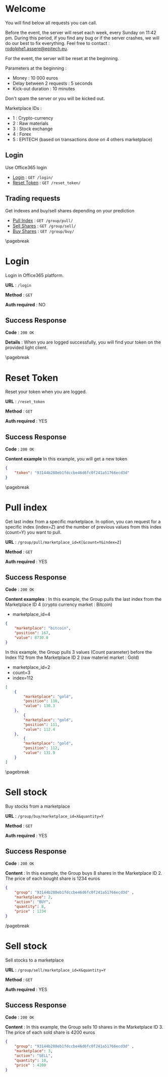 # Welcome

You will find below all requests you can call.

Before the event, the server will reset each week, every Sunday on 11:42 pm.
During this period, if you find any bug or if the server crashes, we will do our best to fix everything. Feel free to contact : rodolphe1.assere@epitech.eu.

For the event, the server will be reset at the beginning.

Parameters at the beginning :
* Money : 10 000 euros
* Delay between 2 requests : 5 seconds
* Kick-out duration : 10 minutes

Don't spam the server or you will be kicked out.

Marketplace IDs :
* 1 : Crypto-currency
* 2 : Raw materials
* 3 : Stock exchange
* 4 : Forex
* 5 : EPITECH (based on transactions done on 4 others marketplace)

## Login

Use Office365 login

* [Login](login.md) : `GET /login/`
* [Reset Token](reset_token.md) : `GET /reset_token/`

## Trading requests

Get indexes and buy/sell shares depending on your prediction

* [Pull Index](group/pull.md) : `GET /group/pull/`
* [Sell Shares](group/sell.md) : `GET /group/sell/`
* [Buy Shares](group/buy.md) : `GET /group/buy/`

\pagebreak

# Login

Login in Office365 platform.

**URL** : `/login`

**Method** : `GET`

**Auth required** : NO

## Success Response

**Code** : `200 OK`

**Details** : When you are logged successfully, you will find your token on the provided light client.

\pagebreak

# Reset Token

Reset your token when you are logged.

**URL** : `/reset_token`

**Method** : `GET`

**Auth required** : YES

## Success Response

**Code** : `200 OK`

**Content example** In this example, you will get a new token

```json
{
    "token": "93144b288eb1fdccbe46d6fc0f241a51766ecd3d"
}
```

\pagebreak

# Pull index

Get last index from a specific marketplace.
In option, you can request for a specific index (index=Z) and the number of previous values from this index (count=Y) you want to pull.

**URL** : `/group/pull/marketplace_id=X[&count=Y&index=Z]`

**Method** : `GET`

**Auth required** : YES

## Success Response

**Code** : `200 OK`

**Content examples** : In this example, the Group pulls the last index from the Marketplace ID 4 (crypto currency market : Bitcoin)
* marketplace_id=4

```json
{
	"marketplace": "bitcoin",
	"position": 167,
	"value": 8730.0
}
```

In this example, the Group pulls 3 values (Count parameter) before the Index 112 from the Marketplace ID 2 (raw materiel market : Gold)
* marketplace_id=2
* count=3
* index=112

```json
[
	{
		"marketplace": "gold",
		"position": 110,
		"value": 130.3
	},
		{
		"marketplace": "gold",
		"position": 111,
		"value": 112.4
	},
		{
		"marketplace": "gold",
		"position": 112,
		"value": 131.9
	}
]
```

\pagebreak

# Sell stock

Buy stocks from a marketplace

**URL** : `/group/buy/marketplace_id=X&quantity=Y`

**Method** : `GET`

**Auth required** : YES

## Success Response

**Code** : `200 OK`

**Content** : In this example, the Group buys 8 shares in the Marketplace ID 2. The price of each bought share is 1234 euros

```json
{
	"group": "93144b288eb1fdccbe46d6fc0f241a51766ecd3d" ,
	"marketplace": 2,
	"action": "BUY",
	"quantity": 8,
	"price" : 1234
}
```

/pagebreak

# Sell stock

Sell stocks to a marketplace

**URL** : `/group/sell/marketplace_id=X&quantity=Y`

**Method** : `GET`

**Auth required** : YES

## Success Response

**Code** : `200 OK`

**Content** : In this example, the Group sells 10 shares in the Marketplace ID 3. The price of each sold share is 4200 euros

```json
{
	"group": "93144b288eb1fdccbe46d6fc0f241a51766ecd3d" ,
	"marketplace": 3,
	"action": "SELL",
	"quantity": 10,
	"price" : 4200
}
```
